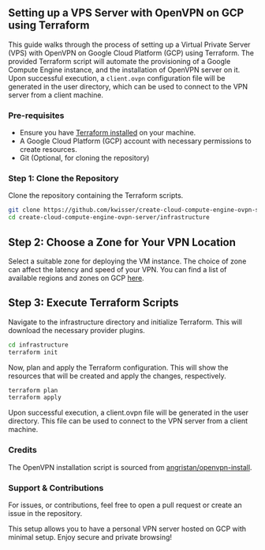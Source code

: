 ## Setting up a VPS Server with OpenVPN on GCP using Terraform

This guide walks through the process of setting up a Virtual Private Server (VPS) with OpenVPN on Google Cloud Platform (GCP) using Terraform. The provided Terraform script will automate the provisioning of a Google Compute Engine instance, and the installation of OpenVPN server on it. Upon successful execution, a `client.ovpn` configuration file will be generated in the user directory, which can be used to connect to the VPN server from a client machine.

### Pre-requisites

- Ensure you have [Terraform installed](https://www.terraform.io/downloads.html) on your machine.
- A Google Cloud Platform (GCP) account with necessary permissions to create resources.
- Git (Optional, for cloning the repository)

### Step 1: Clone the Repository

Clone the repository containing the Terraform scripts.

```bash
git clone https://github.com/kwisser/create-cloud-compute-engine-ovpn-server
cd create-cloud-compute-engine-ovpn-server/infrastructure
```

## Step 2: Choose a Zone for Your VPN Location

Select a suitable zone for deploying the VM instance. The choice of zone can affect the latency and speed of your VPN. You can find a list of available regions and zones on GCP [here](https://cloud.google.com/compute/docs/regions-zones?hl=de#available).

## Step 3: Execute Terraform Scripts

Navigate to the infrastructure directory and initialize Terraform. This will download the necessary provider plugins.

```bash
cd infrastructure
terraform init
```

Now, plan and apply the Terraform configuration. This will show the resources that will be created and apply the changes, respectively.

```bash
terraform plan
terraform apply
```

Upon successful execution, a client.ovpn file will be generated in the user directory. This file can be used to connect to the VPN server from a client machine.

### Credits
The OpenVPN installation script is sourced from [angristan/openvpn-install](https://github.com/angristan/openvpn-install).

### Support & Contributions
For issues, or contributions, feel free to open a pull request or create an issue in the repository.

This setup allows you to have a personal VPN server hosted on GCP with minimal setup. Enjoy secure and private browsing!
